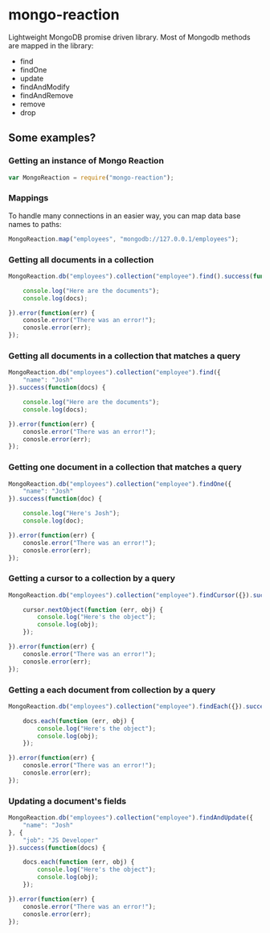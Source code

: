 mongo-reaction
==============

Lightweight MongoDB promise driven library.
Most of Mongodb methods are mapped in the library:

  * find
  * findOne
  * update
  * findAndModify
  * findAndRemove
  * remove
  * drop

## Some examples?

### Getting an instance of Mongo Reaction

```javascript
var MongoReaction = require("mongo-reaction");
```

### Mappings

To handle many connections in an easier way, you can map data base names to paths:

```javascript
MongoReaction.map("employees", "mongodb://127.0.0.1/employees");
```

### Getting all documents in a collection
```javascript
MongoReaction.db("employees").collection("employee").find().success(function(docs) {

    console.log("Here are the documents");
    console.log(docs);

}).error(function(err) {
    conosle.error("There was an error!");
    conosle.error(err);
});
```

### Getting all documents in a collection that matches a query
```javascript
MongoReaction.db("employees").collection("employee").find({
    "name": "Josh"
}).success(function(docs) {

    console.log("Here are the documents");
    console.log(docs);

}).error(function(err) {
    conosle.error("There was an error!");
    conosle.error(err);
});
```

### Getting one document in a collection that matches a query
```javascript
MongoReaction.db("employees").collection("employee").findOne({
    "name": "Josh"
}).success(function(doc) {

    console.log("Here's Josh");
    console.log(doc);

}).error(function(err) {
    conosle.error("There was an error!");
    conosle.error(err);
});
```

### Getting a cursor to a collection by a query
```javascript
MongoReaction.db("employees").collection("employee").findCursor({}).success(function(collection) {

    cursor.nextObject(function (err, obj) {
        console.log("Here's the object");
        console.log(obj);
    });

}).error(function(err) {
    conosle.error("There was an error!");
    conosle.error(err);
});

```

### Getting a each document from collection by a query
```javascript
MongoReaction.db("employees").collection("employee").findEach({}).success(function(docs) {

    docs.each(function (err, obj) {
        console.log("Here's the object");
        console.log(obj);
    });

}).error(function(err) {
    conosle.error("There was an error!");
    conosle.error(err);
});
```

### Updating a document's fields
```javascript
MongoReaction.db("employees").collection("employee").findAndUpdate({
    "name": "Josh"
}, {
    "job": "JS Developer"
}).success(function(docs) {

    docs.each(function (err, obj) {
        console.log("Here's the object");
        console.log(obj);
    });

}).error(function(err) {
    conosle.error("There was an error!");
    conosle.error(err);
});
```
